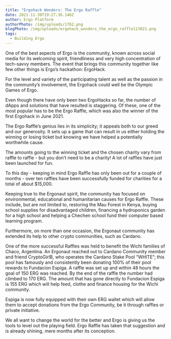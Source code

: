 ```yaml
---
title: "Ergohack Wonders: The Ergo Raffle"
date: 2021-11-30T19:27:36.146Z
author: Ergo Platform
authorPhoto: /img/uploads/1762.png
blogPhoto: /img/uploads/ergohack_wonders_the_ergo_raffle113021.png
tags:
  - Building Ergo
---
```

<!--StartFragment-->

One of the best aspects of Ergo is the community, known across social media for its welcoming spirit, friendliness and very high concentration of tech-savvy members. The event that brings this community together like few other things is Ergo’s hackathon: ErgoHack.

For the level and variety of the participating talent as well as the passion in the community’s involvement, the Ergohack could well be the Olympic Games of Ergo.

Even though there have only been two ErgoHacks so far, the number of dApps and solutions that have resulted is staggering. Of these, one of the most popular has to be the Ergo Raffle, which was also the winner of the first Ergohack in June 2021.

The Ergo Raffle’s genius lies in its simplicity; it appeals both to our greed and our generosity. It sets up a game that can result in us either holding the winning or losing ticket but knowing we have helped a potentially worthwhile cause.

The amounts going to the winning ticket and the chosen charity vary from raffle to raffle - but you don’t need to be a charity! A lot of raffles have just been launched for fun.

To this day - keeping in mind Ergo Raffle has only been out for a couple of months - over ten raffles have been successfully funded for charities for a total of about $15,000.

Keeping true to the Ergonaut spirit, the community has focused on environmental, educational and humanitarian causes for Ergo Raffle. These include, but are not limited to, restoring the Mau Forest in Kenya, buying school supplies for disadvantaged children, financing a hydroponics garden for a high school and helping a Chechen school fund their computer based learning program.  

Furthermore, on more than one occasion, the Ergonaut community has extended its help to other crypto communities, such as Cardano.

One of the more successful Raffles was held to benefit the Wichì families of Chaco, Argentina. An Ergonaut reached out to Cardano Community member and friend CryptoGirlB, who operates the Cardano Stake Pool “WHITE”; this pool has famously and consistently been donating 100% of their pool rewards to Fundacion Espiga. A raffle was set up and within 48 hours the goal of 150 ERG was reached. By the end of the raffle the number had climbed to 170 ERG. The amount that has gone directly to Fundacion Espiga is 155 ERG which will help feed, clothe and finance housing for the Wichì community.

Espiga is now fully equipped with their own ERG wallet which will allow them to accept donations from the Ergo Community, be it through raffles or private initiative.

We all want to change the world for the better and Ergo is giving us the tools to level out the playing field. Ergo Raffle has taken that suggestion and is already shining, mere months after its conception.



<!--EndFragment-->
